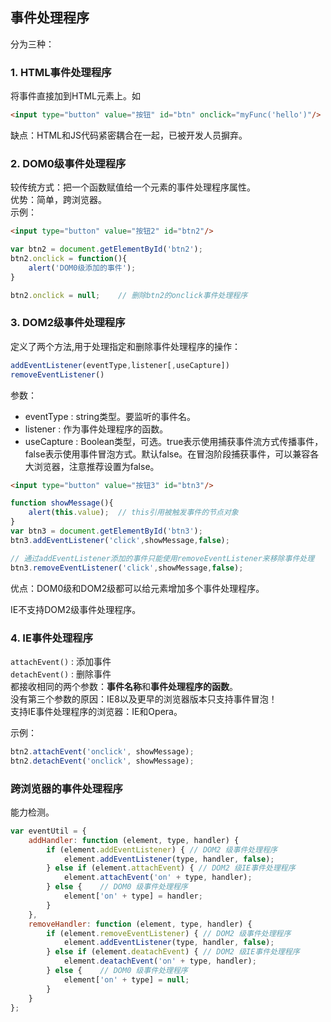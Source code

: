 ## 事件处理程序
分为三种：
### 1. HTML事件处理程序
将事件直接加到HTML元素上。如
```html
<input type="button" value="按钮" id="btn" onclick="myFunc('hello')"/>
```  
缺点：HTML和JS代码紧密耦合在一起，已被开发人员摒弃。

### 2. DOM0级事件处理程序
较传统方式：把一个函数赋值给一个元素的事件处理程序属性。  
优势：简单，跨浏览器。  
示例：
``` html
<input type="button" value="按钮2" id="btn2"/>
```
``` javascript
var btn2 = document.getElementById('btn2');
btn2.onclick = function(){
    alert('DOM0级添加的事件');
}

btn2.onclick = null;    // 删除btn2的onclick事件处理程序
```

### 3. DOM2级事件处理程序
定义了两个方法,用于处理指定和删除事件处理程序的操作：  
```javascript
addEventListener(eventType,listener[,useCapture])
removeEventListener()
```
参数：  
- eventType : string类型。要监听的事件名。
- listener : 作为事件处理程序的函数。
- useCapture : Boolean类型，可选。true表示使用捕获事件流方式传播事件，false表示使用事件冒泡方式。默认false。在冒泡阶段捕获事件，可以兼容各大浏览器，注意推荐设置为false。
``` html
<input type="button" value="按钮3" id="btn3"/>
```
```javascript
function showMessage(){
    alert(this.value);  // this引用被触发事件的节点对象
}
var btn3 = document.getElementById('btn3');
btn3.addEventListener('click',showMessage,false);

// 通过addEventListener添加的事件只能使用removeEventListener来移除事件处理
btn3.removeEventListener('click',showMessage,false);
```
优点：DOM0级和DOM2级都可以给元素增加多个事件处理程序。

IE不支持DOM2级事件处理程序。

### 4. IE事件处理程序
`attachEvent()` : 添加事件  
`detachEvent()` : 删除事件  
都接收相同的两个参数：**事件名称**和**事件处理程序的函数**。  
没有第三个参数的原因：IE8以及更早的浏览器版本只支持事件冒泡！  
支持IE事件处理程序的浏览器：IE和Opera。  

示例：
``` javascript
btn2.attachEvent('onclick', showMessage);
btn2.detachEvent('onclick', showMessage);
```
### 跨浏览器的事件处理程序
能力检测。  

```javascript
var eventUtil = {
    addHandler: function (element, type, handler) {
        if (element.addEventListener) { // DOM2 级事件处理程序
            element.addEventListener(type, handler, false);
        } else if (element.attachEvent) { // DOM2 级IE事件处理程序
            element.attachEvent('on' + type, handler);
        } else {    // DOM0 级事件处理程序
            element['on' + type] = handler;
        }
    },
    removeHandler: function (element, type, handler) {
        if (element.removeEventListener) { // DOM2 级事件处理程序
            element.addEventListener(type, handler, false);
        } else if (element.deatachEvent) { // DOM2 级IE事件处理程序
            element.deatachEvent('on' + type, handler);
        } else {    // DOM0 级事件处理程序
            element['on' + type] = null;
        }
    }
};
```